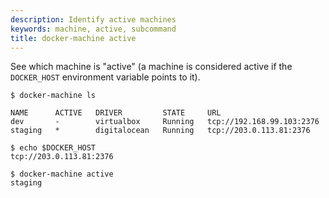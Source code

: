 ```yaml
---
description: Identify active machines
keywords: machine, active, subcommand
title: docker-machine active
---
```

See which machine is "active" (a machine is considered active if the `DOCKER_HOST` environment variable points to it).

```none
$ docker-machine ls

NAME      ACTIVE   DRIVER         STATE     URL
dev       -        virtualbox     Running   tcp://192.168.99.103:2376
staging   *        digitalocean   Running   tcp://203.0.113.81:2376

$ echo $DOCKER_HOST
tcp://203.0.113.81:2376

$ docker-machine active
staging
```